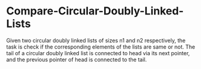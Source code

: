 # Compare-Circular-Doubly-Linked-Lists
Given two circular doubly linked lists of sizes n1 and n2 respectively, the task is check if the corresponding elements of the lists are same or not. The tail of a circular doubly linked list is connected to head via its next pointer, and the previous pointer of head is connected to the tail.
